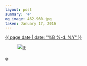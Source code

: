 ```yaml
---
layout: post
summary: '❄️'
og_image: 462-960.jpg
taken: January 17, 2016
---
```


<div class="post">
 <time>
  <a href="/462">
   {{ page.date | date: "%B %-d, %Y" }}
  </a>
 </time>
 <a href="/462">
  <figure data-taken="1/17/2016">
   <img alt="❄️" sizes="(min-width: 700px) 50vw, calc(100vw - 2rem)" src="{{ site.assets_url }}/462-480.jpg" srcset="{{ site.assets_url }}/462-960.jpg 960w, {{ site.assets_url }}/462-720.jpg 720w, {{ site.assets_url }}/462-480.jpg 480w, {{ site.assets_url }}/462-240.jpg 240w"/>
  </figure>
 </a>
 <span>
  ❄️
 </span>
</div>
